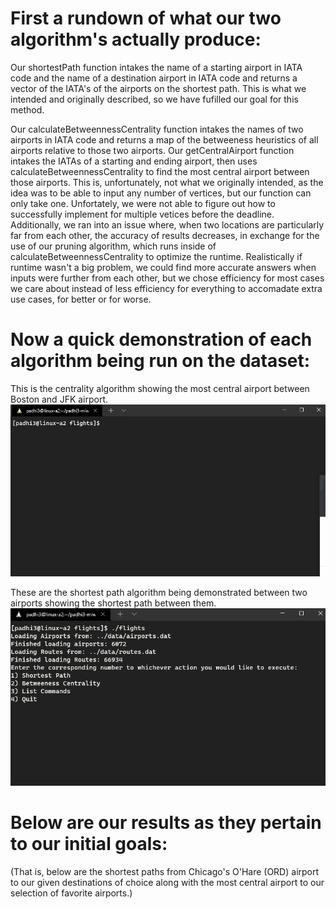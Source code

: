 # First a rundown of what our two algorithm's actually produce:

Our shortestPath function intakes the name of a starting airport in IATA code and the name of a destination airport in IATA code and returns a vector of the IATA's
of the airports on the shortest path. This is what we intended and originally described, so we have fufilled our goal for this method.

Our calculateBetweennessCentrality function intakes the names of two airports in IATA code and returns a map of the betweeness heuristics of all airports relative
to those two airports. Our getCentralAirport function intakes the IATAs of a starting and ending airport, then uses calculateBetweennessCentrality to find the most
central airport between those airports. This is, unfortunately, not what we originally intended, as the idea was to be able to input any number of vertices, but
our function can only take one. Unfortately, we were not able to figure out how to successfully implement for multiple vetices before the deadline. Additionally, 
we ran into an issue where, when two locations are particularly far from each other, the accuracy of results decreases, in exchange for the use of our pruning
algorithm, which runs inside of calculateBetweennessCentrality to optimize the runtime. Realistically if runtime wasn't a big problem, we could find more accurate
answers when inputs were further from each other, but we chose efficiency for most cases we care about instead of less efficiency for everything to accomadate
extra use cases, for better or for worse.

# Now a quick demonstration of each algorithm being run on the dataset:
This is the centrality algorithm showing the most central airport between Boston and JFK airport.
![](assets/BOS_JFK.gif)

These are the shortest path algorithm being demonstrated between two airports showing the shortest path between them. 
![](assets/shortest_path.gif)
# Below are our results as they pertain to our initial goals:

(That is, below are the shortest paths from Chicago's O'Hare (ORD) airport to our given destinations of choice
along with the most central airport to our selection of favorite airports.)
